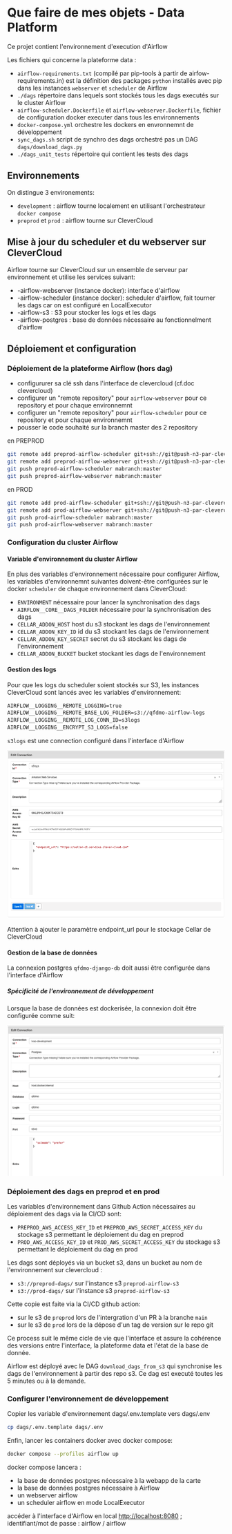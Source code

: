 # Que faire de mes objets - Data Platform

Ce projet contient l'environnement d'execution d'Airflow

Les fichiers qui concerne la plateforme data :

- `airflow-requirements.txt` (compilé par pip-tools à partir de airfow-requirements.in) est la définition des packages `python` installés avec pip dans les instances `webserver` et `scheduler` de Airflow
- `./dags` répertoire dans lequels sont stockés tous les dags executés sur le cluster Airflow
- `airflow-scheduler.Dockerfile` et `airflow-webserver.Dockerfile`, fichier de configuration docker executer dans tous les environnements
- `docker-compose.yml` orchestre les dockers en envronnemnt de développement
- `sync_dags.sh` script de synchro des dags orchestré pas un DAG `dags/download_dags.py`
- `./dags_unit_tests` répertoire qui contient les tests des dags

## Environnements

On distingue 3 environements:

- `development` : airflow tourne localement en utilisant l'orchestrateur `docker compose`
- `preprod` et `prod` : airflow tourne sur CleverCloud

## Mise à jour du scheduler et du webserver sur CleverCloud

Airflow tourne sur CleverCloud sur un ensemble de serveur par environnement et utilise les services suivant:

- <ENVIRONMENT>-airflow-webserver (instance docker): interface d'airflow
- <ENVIRONMENT>-airflow-scheduler (instance docker): scheduler d'airflow, fait tourner les dags car on est configuré en LocalExecutor
- <ENVIRONMENT>-airflow-s3 : S3 pour stocker les logs et les dags
- <ENVIRONMENT>-airflow-postgres : base de données nécessaire au fonctionnelment d'airflow

## Déploiement et configuration

### Déploiement de la plateforme Airflow (hors dag)

- configururer sa clé ssh dans l'interface de clevercloud (cf.doc clevercloud)
- configurer un "remote repository" pour `airflow-webserver` pour ce repository et pour chaque environnemnt
- configurer un "remote repository" pour `airflow-scheduler` pour ce repository et pour chaque environnemnt
- pousser le code souhaité sur la branch master des 2 repository

en PREPROD

```sh
git remote add preprod-airflow-scheduler git+ssh://git@push-n3-par-clevercloud-customers.services.clever-cloud.com/app_3d1f7d89-d7f0-433a-ac01-c663d4729143.git
git remote add preprod-airflow-webserver git+ssh://git@push-n3-par-clevercloud-customers.services.clever-cloud.com/app_d3c229bf-be85-4dbd-aca2-c8df1c6166de.git
git push preprod-airflow-scheduler mabranch:master
git push preprod-airflow-webserver mabranch:master
```

en PROD

```sh
git remote add prod-airflow-scheduler git+ssh://git@push-n3-par-clevercloud-customers.services.clever-cloud.com/app_fda5d606-44d9-485f-a1b4-1f7007bc3bec.git
git remote add prod-airflow-webserver git+ssh://git@push-n3-par-clevercloud-customers.services.clever-cloud.com/app_efd2802a-1773-48e0-987e-7a6dffb929d1.git
git push prod-airflow-scheduler mabranch:master
git push prod-airflow-webserver mabranch:master
```

### Configuration du cluster Airflow

#### Variable d'environnement du cluster Airflow

En plus des variables d'environnement nécessaire pour configurer Airflow, les variables d'environnemnt suivantes doivent-être configurées sur le docker `scheduler` de chaque environnement dans CleverCloud:

- `ENVIRONMENT` nécessaire pour lancer la synchronisation des dags
- `AIRFLOW__CORE__DAGS_FOLDER` nécessaire pour la synchronisation des dags
- `CELLAR_ADDON_HOST` host du s3 stockant les dags de l'environnement
- `CELLAR_ADDON_KEY_ID` id du s3 stockant les dags de l'environnement
- `CELLAR_ADDON_KEY_SECRET` secret du s3 stockant les dags de l'environnement
- `CELLAR_ADDON_BUCKET` bucket stockant les dags de l'environnement

#### Gestion des logs

Pour que les logs du scheduler soient stockés sur S3, les instances CleverCloud sont lancés avec les variables d'environnement:

```txt
AIRFLOW__LOGGING__REMOTE_LOGGING=true
AIRFLOW__LOGGING__REMOTE_BASE_LOG_FOLDER=s3://qfdmo-airflow-logs
AIRFLOW__LOGGING__REMOTE_LOG_CONN_ID=s3logs
AIRFLOW__LOGGING__ENCRYPT_S3_LOGS=false
```

`s3logs` est une connection configuré dans l'interface d'Airflow

![Configuration d'une connexion à Cellar (stockage s3 de clevercloud) dans Airflow](./img/airflow-s3-connection-configuration.png)

Attention à ajouter le paramètre endpoint_url pour le stockage Cellar de CleverCloud

#### Gestion de la base de données

La connexion postgres `qfdmo-django-db` doit aussi être configurée dans l'interface d'Airflow

##### Spécificité de l'environnement de développement

Lorsque la base de données est dockerisée, la connexion doit être configurée comme suit:

![Configuration d'une connexion à Postgres dockerisé dans Airflow](./img/airflow-db-connection-configuration.png)

### Déploiement des dags en preprod et en prod

Les variables d'environnement dans Github Action nécessaires au déploiement des dags via la CI/CD sont:

- `PREPROD_AWS_ACCESS_KEY_ID` et `PREPROD_AWS_SECRET_ACCESS_KEY` du stockage s3 permettant le déploiement du dag en preprod
- `PROD_AWS_ACCESS_KEY_ID` et `PROD_AWS_SECRET_ACCESS_KEY` du stockage s3 permettant le déploiement du dag en prod

Les dags sont déployés via un bucket s3, dans un bucket au nom de l'environnement sur clevercloud :

- `s3://preprod-dags/` sur l'instance s3 `preprod-airflow-s3`
- `s3://prod-dags/` sur l'instance s3 `preprod-airflow-s3`

Cette copie est faite via la CI/CD github action:

- sur le s3 de `preprod` lors de l'intergration d'un PR à la branche `main`
- sur le s3 de `prod` lors de la dépose d'un tag de version sur le repo git

Ce process suit le même cicle de vie que l'interface et assure la cohérence des versions entre l'interface, la plateforme data et l'état de la base de donnée.

Airflow est déployé avec le DAG `download_dags_from_s3` qui synchronise les dags de l'environnement à partir des repo s3. Ce dag est executé toutes les 5 minutes ou à la demande.

### Configurer l'environnement de développement

Copier les variable d'environnement dags/.env.template vers dags/.env

```sh
cp dags/.env.template dags/.env
```

Enfin, lancer les containers docker avec docker compose:

```sh
docker compose --profiles airflow up
```

docker compose lancera :

- la base de données postgres nécessaire à la webapp de la carte
- la base de données postgres nécessaire à Airflow
- un webserver airflow
- un scheduler airflow en mode LocalExecutor

accéder à l'interface d'Airflow en local [http://localhost:8080](http://localhost:8080) ; identifiant/mot de passe : airflow / airflow
